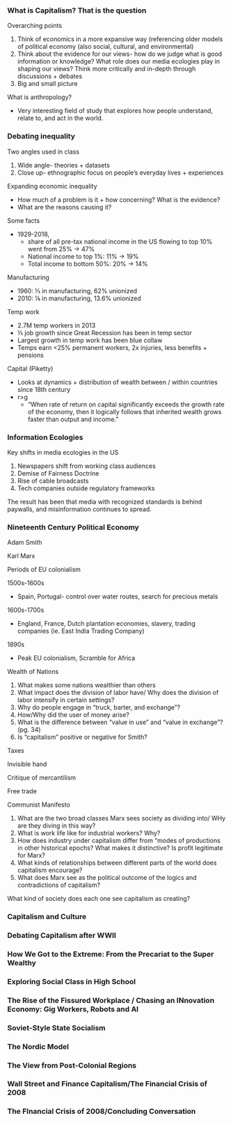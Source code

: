 ### What is Capitalism? That is the question

Overarching points



1. Think of economics in a more expansive way (referencing older models of political economy (also social, cultural, and environmental)
2. Think about the evidence for our views- how do we judge what is good information or knowledge? What role does our media ecologies play in shaping our views? Think more critically and in-depth through discussions + debates
3. Big and small picture

What is anthropology?



* Very interesting field of study that explores how people understand, relate to, and act in the world.


### Debating inequality

Two angles used in class



1. Wide angle- theories + datasets
2. Close up- ethnographic focus on people’s everyday lives + experiences

Expanding economic inequality



* How much of a problem is it + how concerning? What is the evidence?
* What are the reasons causing it?

Some facts



* 1929-2018, 
    * share of all pre-tax national income in the US flowing to top 10% went from 25% -> 47%
    * National income to top 1%: 11% -> 19%
    * Total income to bottom 50%: 20% -> 14%

Manufacturing



* 1960: ⅓ in manufacturing, 62% unionized
* 2010: ⅛ in manufacturing, 13.6% unionized

Temp work



* 2.7M temp workers in 2013
* ⅕ job growth since Great Recession has been in temp sector
* Largest growth in temp work has been blue collaw
* Temps earn &lt;25% permanent workers, 2x injuries, less benefits + pensions

Capital (Piketty)



* Looks at dynamics  + distribution of wealth between / within countries since 18th century
* r>g
    * “When rate of return on capital significantly exceeds the growth rate of the economy, then it logically follows that inherited wealth grows faster than output and income.”


### Information Ecologies

Key shifts in media ecologies in the US



1. Newspapers shift from working class audiences
2. Demise of Fairness Doctrine
3. Rise of cable broadcasts
4. Tech companies outside regulatory frameworks

The result has been that media with recognized standards is behind paywalls, and misinformation continues to spread.


### Nineteenth Century Political Economy

Adam Smith

Karl Marx

Periods of EU colonialism

1500s-1600s



* Spain, Portugal- control over water routes, search for precious metals

1600s-1700s



* England, France, Dutch plantation economies, slavery, trading companies (ie. East India Trading Company)

1890s



* Peak EU colonialism, Scramble for Africa

Wealth of Nations 



1. What makes some nations wealthier than others
2. What impact does the division of labor have/ Why does the division of labor intensify in certain settings?
3. Why do people engage in “truck, barter, and exchange”?
4. How/Why did the user of money arise?
5. What is the difference between “value in use” and “value in exchange”? (pg. 34)
6. Is “capitalism” positive or negative for Smith?

Taxes

Invisible hand

Critique of mercantilism

Free trade

Communist Manifesto



1. What are the two broad classes Marx sees society as dividing into/ WHy are they diving in this way?
2. What is work life like for industrial workers? Why?
3. How does industry under capitalism differ from “modes of productions in other historical epochs? What makes it distinctive? Is profit legitimate for Marx?
4. What kinds of relationships between different parts of the world does capitalism encourage?
5. What does Marx see as the political outcome of the logics and contradictions of capitalism? 

What kind of society does each one see capitalism as creating? 


### Capitalism and Culture


### Debating Capitalism after WWII


### How We Got to the Extreme: From the Precariat to the Super Wealthy


### Exploring Social Class in High School


### The Rise of the Fissured Workplace / Chasing an INnovation Economy: Gig Workers, Robots and AI


### Soviet-Style State Socialism


### The Nordic Model


### The View from Post-Colonial Regions


### Wall Street and Finance Capitalism/The Financial Crisis of 2008


### The FInancial Crisis of 2008/Concluding Conversation

